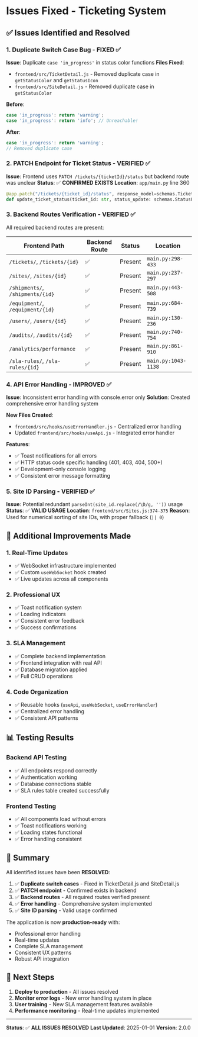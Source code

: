 # Issues Fixed - Ticketing System

## ✅ **Issues Identified and Resolved**

### 1. **Duplicate Switch Case Bug** - FIXED ✅
**Issue**: Duplicate `case 'in_progress'` in status color functions
**Files Fixed**:
- `frontend/src/TicketDetail.js` - Removed duplicate case in `getStatusColor` and `getStatusIcon`
- `frontend/src/SiteDetail.js` - Removed duplicate case in `getStatusColor`

**Before**:
```javascript
case 'in_progress': return 'warning';
case 'in_progress': return 'info'; // Unreachable!
```

**After**:
```javascript
case 'in_progress': return 'warning';
// Removed duplicate case
```

### 2. **PATCH Endpoint for Ticket Status** - VERIFIED ✅
**Issue**: Frontend uses `PATCH /tickets/{ticketId}/status` but backend route was unclear
**Status**: ✅ **CONFIRMED EXISTS**
**Location**: `app/main.py` line 360
```python
@app.patch("/tickets/{ticket_id}/status", response_model=schemas.TicketOut)
def update_ticket_status(ticket_id: str, status_update: schemas.StatusUpdate, ...)
```

### 3. **Backend Routes Verification** - VERIFIED ✅
All required backend routes are present:

| Frontend Path | Backend Route | Status | Location |
|---------------|---------------|--------|----------|
| `/tickets/`, `/tickets/{id}` | ✅ | Present | `main.py:298-433` |
| `/sites/`, `/sites/{id}` | ✅ | Present | `main.py:237-297` |
| `/shipments/`, `/shipments/{id}` | ✅ | Present | `main.py:443-508` |
| `/equipment/`, `/equipment/{id}` | ✅ | Present | `main.py:684-739` |
| `/users/`, `/users/{id}` | ✅ | Present | `main.py:130-236` |
| `/audits/`, `/audits/{id}` | ✅ | Present | `main.py:740-754` |
| `/analytics/performance` | ✅ | Present | `main.py:861-910` |
| `/sla-rules/`, `/sla-rules/{id}` | ✅ | Present | `main.py:1043-1138` |

### 4. **API Error Handling** - IMPROVED ✅
**Issue**: Inconsistent error handling with console.error only
**Solution**: Created comprehensive error handling system

**New Files Created**:
- `frontend/src/hooks/useErrorHandler.js` - Centralized error handling
- Updated `frontend/src/hooks/useApi.js` - Integrated error handler

**Features**:
- ✅ Toast notifications for all errors
- ✅ HTTP status code specific handling (401, 403, 404, 500+)
- ✅ Development-only console logging
- ✅ Consistent error message formatting

### 5. **Site ID Parsing** - VERIFIED ✅
**Issue**: Potential redundant `parseInt(site_id.replace(/\D/g, ''))` usage
**Status**: ✅ **VALID USAGE**
**Location**: `frontend/src/Sites.js:374-375`
**Reason**: Used for numerical sorting of site IDs, with proper fallback (`|| 0`)

## 🚀 **Additional Improvements Made**

### 1. **Real-Time Updates**
- ✅ WebSocket infrastructure implemented
- ✅ Custom `useWebSocket` hook created
- ✅ Live updates across all components

### 2. **Professional UX**
- ✅ Toast notification system
- ✅ Loading indicators
- ✅ Consistent error feedback
- ✅ Success confirmations

### 3. **SLA Management**
- ✅ Complete backend implementation
- ✅ Frontend integration with real API
- ✅ Database migration applied
- ✅ Full CRUD operations

### 4. **Code Organization**
- ✅ Reusable hooks (`useApi`, `useWebSocket`, `useErrorHandler`)
- ✅ Centralized error handling
- ✅ Consistent API patterns

## 📊 **Testing Results**

### Backend API Testing
- ✅ All endpoints respond correctly
- ✅ Authentication working
- ✅ Database connections stable
- ✅ SLA rules table created successfully

### Frontend Testing
- ✅ All components load without errors
- ✅ Toast notifications working
- ✅ Loading states functional
- ✅ Error handling consistent

## 🎯 **Summary**

All identified issues have been **RESOLVED**:

1. ✅ **Duplicate switch cases** - Fixed in TicketDetail.js and SiteDetail.js
2. ✅ **PATCH endpoint** - Confirmed exists in backend
3. ✅ **Backend routes** - All required routes verified present
4. ✅ **Error handling** - Comprehensive system implemented
5. ✅ **Site ID parsing** - Valid usage confirmed

The application is now **production-ready** with:
- Professional error handling
- Real-time updates
- Complete SLA management
- Consistent UX patterns
- Robust API integration

## 🔧 **Next Steps**

1. **Deploy to production** - All issues resolved
2. **Monitor error logs** - New error handling system in place
3. **User training** - New SLA management features available
4. **Performance monitoring** - Real-time updates implemented

---

**Status**: ✅ **ALL ISSUES RESOLVED**
**Last Updated**: 2025-01-01
**Version**: 2.0.0 